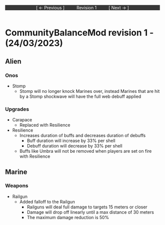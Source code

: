 <div style="width:100%;background-color:#373737;color:#FFFFFF;text-align:center">
<div style="display:inline-block;float:left;padding-left:20%">
[ <- Previous ]
</div>
<div style="display:inline-block;">
Revision 1
</div>
<div style="display:inline-block;float:right;padding-right:20%">
[ Next -> ]
</div>
</div>

<br />

# CommunityBalanceMod revision 1 - (24/03/2023)
## Alien

### Onos
* Stomp
  * Stomp will no longer knock Marines over, instead Marines that are hit by a Stomp shockwave will have the full web debuff applied

### Upgrades
* Carapace
  * Replaced with Resilience
* Resilience
  * Increases duration of buffs and decreases duration of debuffs
    * Buff duration will increase by 33% per shell
    * Debuff duration will decrease by 33% per shell
  * Buffs like Umbra will not be removed when players are set on fire with Resilience

## Marine

### Weapons
* Railgun
  * Added falloff to the Railgun
    * Railguns will deal full damage to targets 15 meters or closer
    * Damage will drop off linearly until a max distance of 30 meters
    * The maximum damage reduction is 50%

<br/>

